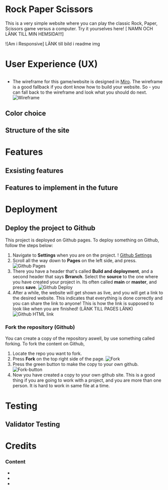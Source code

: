 # Rock Paper Scissors

This is a very simple website where you can play the classic Rock, Paper, Scissors game versus a computer. Try it yourselves here! [  NAMN OCH LÄNK TILL MIN HEMSIDA!!!]

![Am i Responsive] LÄNK till bild i readme img

# User Experience (UX)

##
- The wireframe for this game/website is designed in [Miro](https://miro.com). The wireframe is a good fallback if you dont know how to build your website.
So - you can fall back to the wireframe and look what you should do next.
![Wireframe]( BILD!!)

## Color choice

## Structure of the site

# Features

## Exsisting features

## Features to implement in the future

# Deployment

## Deploy the project to Github
This project is deployed on Github pages. To deploy something on Github, follow the steps below:
1. Navigate to **Settings** when you are on the project. ! [Github Settings](BILD!!!!)
2. Scroll all the way down to **Pages** on the left side, and press. ![Github Pages]( BILD!!)
3. There you have a header that's called **Build and deployment**, and a second header that says **Brranch**. Select the **source** to the one where you have created your project in. Its often called **main** or **master**, and press **save**. ![Github Deploy]( BILD)
4. After a while, the website will get shown as live, and you will get a link to the desired website. This indicates that everything is done correctly and you can share the link to anyone! This is how the link is supposed to look like when you are finished! (LÄNK TILL PAGES LÄNK) ![Github HTML link](HTML-BILD!!!)

### Fork the repository (Github)
You can create a copy of the repository aswell, by use something called forking. To fork the content on Github, 
1. Locate the repo you want to fork.
2. Press **Fork** on the top right side of the page. ![Fork](BILD!!!)
3. Press the green button to make the copy to your own github. ![Fork-button](BILD!)
4. Now you have created a copy to your own github site. This is a good thing if you are going to work with a project, and you are more than one person. It is hard to work in same file at a time.

# Testing

## Validator Testing 

# Credits
### Content
*
*
*